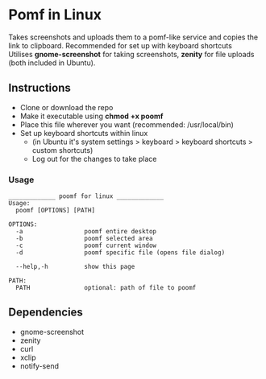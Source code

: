 Pomf in Linux
=====================

Takes screenshots and uploads them to a pomf-like service and copies the link to clipboard. Recommended for set up with keyboard shortcuts
<br>Utilises __gnome-screenshot__ for taking screenshots, __zenity__ for file uploads (both included in Ubuntu).

## Instructions
- Clone or download the repo
- Make it executable using __chmod +x poomf__
- Place this file wherever you want (recommended: /usr/local/bin)
- Set up keyboard shortcuts within linux
  - (in Ubuntu it's system settings > keyboard > keyboard shortcuts > custom shortcuts)
  - Log out for the changes to take place

### Usage
```
_____________ poomf for linux _____________
Usage:
  poomf [OPTIONS] [PATH]

OPTIONS:
  -a                 poomf entire desktop
  -b                 poomf selected area
  -c                 poomf current window
  -d                 poomf specific file (opens file dialog)

  --help,-h          show this page

PATH:
  PATH               optional: path of file to poomf
```

## Dependencies
- gnome-screenshot
- zenity
- curl
- xclip
- notify-send
